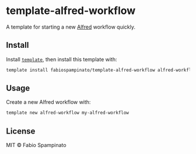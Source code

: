 # template-alfred-workflow

A template for starting a new [Alfred](https://www.alfredapp.com) workflow quickly.

## Install

Install [`template`](https://github.com/fabiospampinato/template), then install this template with:

```sh
template install fabiospampinato/template-alfred-workflow alfred-workflow
```

## Usage

Create a new Alfred workflow with:

```sh
template new alfred-workflow my-alfred-workflow
```

## License

MIT © Fabio Spampinato
